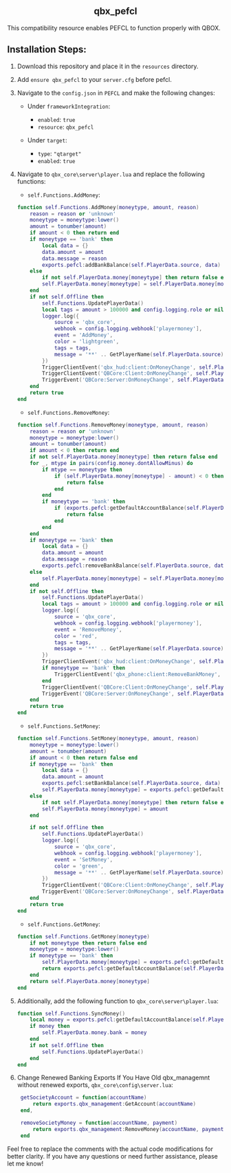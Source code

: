 <h2 align="center">qbx_pefcl</h2>

This compatibility resource enables PEFCL to function properly with QBOX.

## Installation Steps:

1. Download this repository and place it in the `resources` directory.
2. Add `ensure qbx_pefcl` to your `server.cfg` before pefcl.
3. Navigate to the `config.json` in `PEFCL` and make the following changes:

    - Under `frameworkIntegration`:
        - `enabled`: `true`
        - `resource`: `qbx_pefcl`

    - Under `target`:
        - `type`: `"qtarget"`
        - `enabled`: `true`

4. Navigate to `qbx_core\server\player.lua` and replace the following functions:

    - `self.Functions.AddMoney`:

    ```lua
    function self.Functions.AddMoney(moneytype, amount, reason)
        reason = reason or 'unknown'
        moneytype = moneytype:lower()
        amount = tonumber(amount)
        if amount < 0 then return end
        if moneytype == 'bank' then
            local data = {}
            data.amount = amount
            data.message = reason
            exports.pefcl:addBankBalance(self.PlayerData.source, data)
        else
            if not self.PlayerData.money[moneytype] then return false end
            self.PlayerData.money[moneytype] = self.PlayerData.money[moneytype] + amount
        end
        if not self.Offline then
            self.Functions.UpdatePlayerData()
            local tags = amount > 100000 and config.logging.role or nil
            logger.log({
                source = 'qbx_core',
                webhook = config.logging.webhook['playermoney'],
                event = 'AddMoney',
                color = 'lightgreen',
                tags = tags,
                message = '**' .. GetPlayerName(self.PlayerData.source) .. ' (citizenid: ' .. self.PlayerData.citizenid .. ' | id: ' .. self.PlayerData.source .. ')** $' .. amount .. ' (' .. moneytype .. ') added, new ' .. moneytype .. ' balance: ' .. self.PlayerData.money[moneytype] .. ' reason: ' .. reason,
            })
            TriggerClientEvent('qbx_hud:client:OnMoneyChange', self.PlayerData.source, moneytype, amount, false)
            TriggerClientEvent('QBCore:Client:OnMoneyChange', self.PlayerData.source, moneytype, amount, "add", reason)
            TriggerEvent('QBCore:Server:OnMoneyChange', self.PlayerData.source, moneytype, amount, "add", reason)
        end
        return true
    end
    ```

    - `self.Functions.RemoveMoney`:

    ```lua
    function self.Functions.RemoveMoney(moneytype, amount, reason)
        reason = reason or 'unknown'
        moneytype = moneytype:lower()
        amount = tonumber(amount)
        if amount < 0 then return end
        if not self.PlayerData.money[moneytype] then return false end
        for _, mtype in pairs(config.money.dontAllowMinus) do
            if mtype == moneytype then
                if (self.PlayerData.money[moneytype] - amount) < 0 then
                    return false
                end
            end
            if moneytype == 'bank' then
                if (exports.pefcl:getDefaultAccountBalance(self.PlayerData.source).data - amount) < 0 then
                    return false
                end
            end
        end
        if moneytype == 'bank' then
            local data = {}
            data.amount = amount
            data.message = reason
            exports.pefcl:removeBankBalance(self.PlayerData.source, data)
        else
            self.PlayerData.money[moneytype] = self.PlayerData.money[moneytype] - amount
        end
        if not self.Offline then
            self.Functions.UpdatePlayerData()
            local tags = amount > 100000 and config.logging.role or nil
            logger.log({
                source = 'qbx_core',
                webhook = config.logging.webhook['playermoney'],
                event = 'RemoveMoney',
                color = 'red',
                tags = tags,
                message = '**' .. GetPlayerName(self.PlayerData.source) .. ' (citizenid: ' .. self.PlayerData.citizenid .. ' | id: ' .. self.PlayerData.source .. ')** $' .. amount .. ' (' .. moneytype .. ') removed, new ' .. moneytype .. ' balance: ' .. self.PlayerData.money[moneytype] .. ' reason: ' .. reason,
            })
            TriggerClientEvent('qbx_hud:client:OnMoneyChange', self.PlayerData.source, moneytype, amount, true)
            if moneytype == 'bank' then
                TriggerClientEvent('qbx_phone:client:RemoveBankMoney', self.PlayerData.source, amount)
            end
            TriggerClientEvent('QBCore:Client:OnMoneyChange', self.PlayerData.source, moneytype, amount, "remove", reason)
            TriggerEvent('QBCore:Server:OnMoneyChange', self.PlayerData.source, moneytype, amount, "remove", reason)
        end
        return true
    end
    ```

    - `self.Functions.SetMoney`:

    ```lua
    function self.Functions.SetMoney(moneytype, amount, reason)
        moneytype = moneytype:lower()
        amount = tonumber(amount)
        if amount < 0 then return false end
        if moneytype == 'bank' then
            local data = {}
            data.amount = amount
            exports.pefcl:setBankBalance(self.PlayerData.source, data)
            self.PlayerData.money[moneytype] = exports.pefcl:getDefaultAccountBalance(self.PlayerData.source).data or 0
        else
            if not self.PlayerData.money[moneytype] then return false end
            self.PlayerData.money[moneytype] = amount
        end

        if not self.Offline then
            self.Functions.UpdatePlayerData()
            logger.log({
                source = 'qbx_core',
                webhook = config.logging.webhook['playermoney'],
                event = 'SetMoney',
                color = 'green',
                message = '**' .. GetPlayerName(self.PlayerData.source) .. ' (citizenid: ' .. self.PlayerData.citizenid .. ' | id: ' .. self.PlayerData.source .. ')** $' .. amount .. ' (' .. moneytype .. ') set, new ' .. moneytype .. ' balance: ' .. self.PlayerData.money[moneytype] .. ' reason: ' .. reason,
            })
            TriggerClientEvent('QBCore:Client:OnMoneyChange', self.PlayerData.source, moneytype, amount, "set", reason)
            TriggerEvent('QBCore:Server:OnMoneyChange', self.PlayerData.source, moneytype, amount, "set", reason)
        end
        return true
    end
    ```

    - `self.Functions.GetMoney`:

    ```lua
    function self.Functions.GetMoney(moneytype)
        if not moneytype then return false end
        moneytype = moneytype:lower()
        if moneytype == 'bank' then
            self.PlayerData.money[moneytype] = exports.pefcl:getDefaultAccountBalance(self.PlayerData.source).data or 0
            return exports.pefcl:getDefaultAccountBalance(self.PlayerData.source).data
        end
        return self.PlayerData.money[moneytype]
    end
    ```

5. Additionally, add the following function to `qbx_core\server\player.lua`:

    ```lua
    function self.Functions.SyncMoney() 
        local money = exports.pefcl:getDefaultAccountBalance(self.PlayerData.source).data
        if money then
            self.PlayerData.money.bank = money
        end
        if not self.Offline then
            self.Functions.UpdatePlayerData()
        end
    end
    ```
6. Change Renewed Banking Exports If You Have Old qbx_managemnt without renewed exports, `qbx_core\config\server.lua`:
   ```lua
    getSocietyAccount = function(accountName)
        return exports.qbx_management:GetAccount(accountName)
    end,

    removeSocietyMoney = function(accountName, payment)
        return exports.qbx_management:RemoveMoney(accountName, payment)
    end
   ```

Feel free to replace the comments with the actual code modifications for better clarity. If you have any questions or need further assistance, please let me know!
